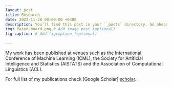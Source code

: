 ```yaml
---
layout: post
title: Research
date: 2022-11-28 00:00:00 +0300
description: You’ll find this post in your `_posts` directory. Go ahead and edit it and re-build the site to see your changes. # Add post description (optional)
img: faced-board.png # Add image post (optional)
fig-caption: # Add figcaption (optional)

---
```

My work has been published at venues such as the International Conference of Machine Learning (ICML), the Society for Artificial Intelligence
and Statistics (AISTATS) and the Association of Computational Linguistics (ACL).

For full list of my publications check [Google Scholar] [scholar].

[scholar]: https://scholar.google.com/citations?user=sGjcr18AAAAJ&hl=en
